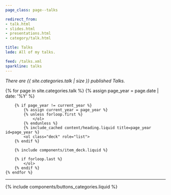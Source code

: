 ```yaml
---
page_class: page--talks

redirect_from:
- talk.html
- slides.html
- presentations.html
- category/talk.html

title: Talks
lede: All of my talks.

feed: /talks.xml
sparkline: talks
---
```


*There are {{ site.categories.talk | size }} published Talks.*

<div class="h-feed" id="talks">
    {% for page in site.categories.talk %}
        {% assign page_year = page.date | date: '%Y' %}

        {% if page_year != current_year %}
            {% assign current_year = page_year %}
            {% unless forloop.first %}
                </ol>
            {% endunless %}
            {% include_cached content/heading.liquid title=page_year id=page_year %}
            <ol class="deck" role="list">
        {% endif %}

        {% include components/item_deck.liquid %}

        {% if forloop.last %}
            </ol>
        {% endif %}
    {% endfor %}
</div>

--------

{% include components/buttons_categories.liquid %}

